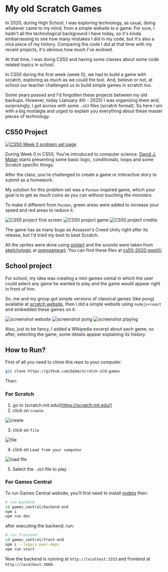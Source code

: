 # My old Scratch Games

In 2020, during High School, I was exploring technology, as usual, doing whatever came to my mind, from a simple website to a game. For sure, I hadn't all the technological background I have today, so it's kinda embarrassing to see how many mistakes I did in my code, but it's also a nice piece of my history. Comparing the code I did at that time with my recent projects, it's obvious how much I've evolved.

At that time, I was doing CS50 and having some classes about some code related topics in school.

In CS50 during the first week (week 0), we had to build a game with scratch, exploring as much as we could the tool. And, believe or not, at school our teacher challenged us to build simple games in scratch too.

Some years passed and I'd forgotten these projects between my old backups. However, today (January 4th - 2025) I was organizing them and, surprisingly, I got across with some `.sb3` files (scratch format). So here I am with a big nostalgia and urged to explain you everything about these master pieces of technology.

## CS50 Project

[![CS50 Week 0 problem set page](./assets/cs50.png)](https://cs50.harvard.edu/x/2020/psets/0/)

During Week 0 in CS50, You're introduced to computer science. [David J. Malan](https://cs.harvard.edu/malan/) starts presenting some basic logic, conditionals, loops and some Scratch specific things. 

After the class, you're challenged to create a game or interactive story to submit as a homework.

My solution for this problem set was a `Pacman` inspired game, which your goal is to get as much coins as you can without touching the monsters.

To make it different from `Pacman`, green areas were added to increase your speed and red areas to reduce it.

![CS50 project first screen](./assets/take-the-coins.png)
![CS50 project game](./assets/take-the-coins-game.png)
![CS50 project credits](./assets/take-the-coins-credits.png)

The game has as many bugs as Assassin's Creed Unity right after its release, but I'd tried my best to beat Scratch.

All the sprites were done using [pixilart](https://www.pixilart.com/) and the sounds were taken from [sketchylogic](https://opengameart.org/users/sketchylogic) at [opengameart](https://opengameart.org/). You can find these files at [cs50-2020-pset0/](./cs50-2020-pset0/).

## School project

For school, my idea was creating a mini games cental in which the user could select any game he wanted to play and the game would appear right in front of him.

So, me and my group got simple versions of classical games (like pong) available at [scratch website](https://scratch.mit.edu/), then I did a simple website using `nodejs+react` and embedded these games on it.


![screenshot website](./assets/website.png)
![screenshot pong](./assets/pong.png)
![screenshot playing](./assets/play-pong.png)

Also, just to be fancy, I added a Wikipedia excerpt about each game, so after, selecting the game, some details appear explaining its history.



## How to Run?

First of all you need to clone this repo to your computer:

```bash
git clone https://github.com/Dpbm/scratch-old-games
```

Then:

### For Scratch

1. go to (scratch.mit.edu)[https://scratch.mit.edu/]
2. click on `create`

![create](./assets/create.png)

3. click on `file`

![file](./assets/file.png)

4. click on `Load from your computer`

![load file](./assets/load-file.png)

5. Select the `.sb3` file to play



### For Games Central

To run Games Central website, you'll first need to install [nodejs](https://nodejs.org/en) then:

```bash
# run backend
cd games_central/backend-end
npm i
npm run dev
```

after executing the backend, run:

```bash
# run frontend
cd games_central/front-end
npm i --legacy-peer-deps
npm run start
```

Now the backend is running at `http://localhost:3333` and frontend at `http://localhost:3000`.
